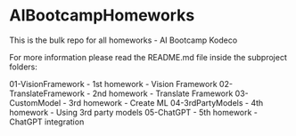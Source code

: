 # AIBootcampHomeworks
This is the bulk repo for all homeworks - AI Bootcamp Kodeco

For more information please read the README.md file inside the subproject folders:

01-VisionFramework - 1st homework - Vision Framework
02-TranslateFramework - 2nd homework - Translate Framework
03-CustomModel - 3rd homework - Create ML
04-3rdPartyModels - 4th homework - Using 3rd party models
05-ChatGPT - 5th homework - ChatGPT integration
